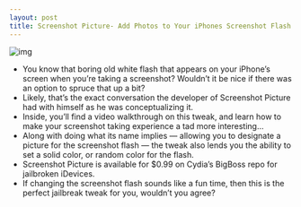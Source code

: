 ```yaml
---
layout: post
title: Screenshot Picture- Add Photos to Your iPhones Screenshot Flash
---
```

![img](http://media.idownloadblog.com/wp-content/uploads/2011/09/Screenshot-Picture.png)
* You know that boring old white flash that appears on your iPhone’s screen when you’re taking a screenshot? Wouldn’t it be nice if there was an option to spruce that up a bit?
* Likely, that’s the exact conversation the developer of Screenshot Picture had with himself as he was conceptualizing it.
* Inside, you’ll find a video walkthrough on this tweak, and learn how to make your screenshot taking experience a tad more interesting…
* Along with doing what its name implies — allowing you to designate a picture for the screenshot flash — the tweak also lends you the ability to set a solid color, or random color for the flash.
* Screenshot Picture is available for $0.99 on Cydia’s BigBoss repo for jailbroken iDevices.
* If changing the screenshot flash sounds like a fun time, then this is the perfect jailbreak tweak for you, wouldn’t you agree?


